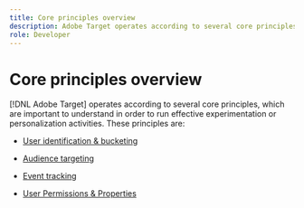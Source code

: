 ```yaml
---
title: Core principles overview
description: Adobe Target operates according to several core principles, which are important to understand in order to run effective experimentation or personalization activities.
role: Developer
---
```

# Core principles overview

[!DNL Adobe Target] operates according to several core principles, which are important to understand in order to run effective experimentation or personalization activities. These principles are:

* [User identification & bucketing](user-identification-and-bucketing.md)

* [Audience targeting](audience-targeting.md)

* [Event tracking](event-tracking.md)

* [User Permissions & Properties](user-permissions-and-properties.md)